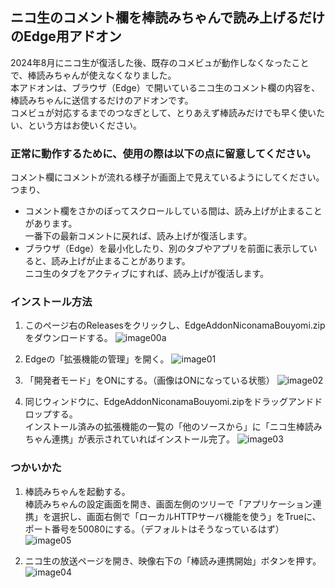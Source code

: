 ## ニコ生のコメント欄を棒読みちゃんで読み上げるだけのEdge用アドオン

<p>
2024年8月にニコ生が復活した後、既存のコメビュが動作しなくなったことで、棒読みちゃんが使えなくなりました。<br>
本アドオンは、ブラウザ（Edge）で開いているニコ生のコメント欄の内容を、棒読みちゃんに送信するだけのアドオンです。<br>
コメビュが対応するまでのつなぎとして、とりあえず棒読みだけでも早く使いたい、という方はお使いください。<br>
</p>

### 正常に動作するために、使用の際は以下の点に留意してください。<br>

コメント欄にコメントが流れる様子が画面上で見えているようにしてください。<br>
つまり、
- コメント欄をさかのぼってスクロールしている間は、読み上げが止まることがあります。<br>
  一番下の最新コメントに戻れば、読み上げが復活します。
- ブラウザ（Edge）を最小化したり、別のタブやアプリを前面に表示していると、読み上げが止まることがあります。<br>
  ニコ生のタブをアクティブにすれば、読み上げが復活します。

### インストール方法
1. このページ右のReleasesをクリックし、EdgeAddonNiconamaBouyomi.zipをダウンロードする。
![image00a](https://github.com/user-attachments/assets/0c241498-5de2-4f02-a388-5933c2370b1b)

2. Edgeの「拡張機能の管理」を開く。
![image01](https://github.com/user-attachments/assets/1ac1952e-49a4-47da-bf46-9363ff8a45a8)
 
5. 「開発者モード」をONにする。（画像はONになっている状態）
![image02](https://github.com/user-attachments/assets/45103d25-9ac4-4e2c-8cb6-0d31c759ed41)
 
7. 同じウィンドウに、EdgeAddonNiconamaBouyomi.zipをドラッグアンドドロップする。<br>
インストール済みの拡張機能の一覧の「他のソースから」に「ニコ生棒読みちゃん連携」が表示されていればインストール完了。
![image03](https://github.com/user-attachments/assets/ab11cde3-de37-4483-9a5f-e7a1426244e8)

### つかいかた
1. 棒読みちゃんを起動する。<br>
棒読みちゃんの設定画面を開き、画面左側のツリーで「アプリケーション連携」を選択し、画面右側で「ローカルHTTPサーバ機能を使う」をTrueに、ポート番号を50080にする。（デフォルトはそうなっているはず）<br>
![image05](https://github.com/user-attachments/assets/756342d0-2fef-45bd-85e5-007d22f148f8)

3. ニコ生の放送ページを開き、映像右下の「棒読み連携開始」ボタンを押す。
![image04](https://github.com/user-attachments/assets/94b1e054-31c3-4c05-a651-5a9785d55f34)

